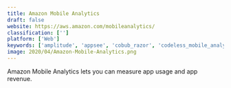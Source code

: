 ```yaml
---
title: Amazon Mobile Analytics
draft: false 
website: https://aws.amazon.com/mobileanalytics/
classification: ['']
platform: ['Web']
keywords: ['amplitude', 'appsee', 'cobub_razor', 'codeless_mobile_analytics', 'comscore', 'countly', 'gameanalytics', 'google_analytics', 'heap', 'playground_analytics', 'priori_data', 'prodlytic', 'repro', 'roambi_analytics', 'supermetrics_for_google_data_studio', 'upsight', 'visual_studio_app_center', 'appfigures', 'inapptics']
image: 2020/04/Amazon-Mobile-Analytics.png
---
```

Amazon Mobile Analytics lets you can measure app usage and app revenue.